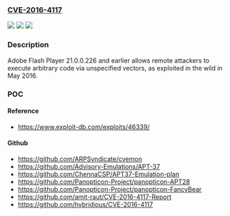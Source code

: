### [CVE-2016-4117](https://cve.mitre.org/cgi-bin/cvename.cgi?name=CVE-2016-4117)
![](https://img.shields.io/static/v1?label=Product&message=n%2Fa&color=blue)
![](https://img.shields.io/static/v1?label=Version&message=n%2Fa&color=blue)
![](https://img.shields.io/static/v1?label=Vulnerability&message=n%2Fa&color=brighgreen)

### Description

Adobe Flash Player 21.0.0.226 and earlier allows remote attackers to execute arbitrary code via unspecified vectors, as exploited in the wild in May 2016.

### POC

#### Reference
- https://www.exploit-db.com/exploits/46339/

#### Github
- https://github.com/ARPSyndicate/cvemon
- https://github.com/Advisory-Emulations/APT-37
- https://github.com/ChennaCSP/APT37-Emulation-plan
- https://github.com/Panopticon-Project/panopticon-APT28
- https://github.com/Panopticon-Project/panopticon-FancyBear
- https://github.com/amit-raut/CVE-2016-4117-Report
- https://github.com/hybridious/CVE-2016-4117

